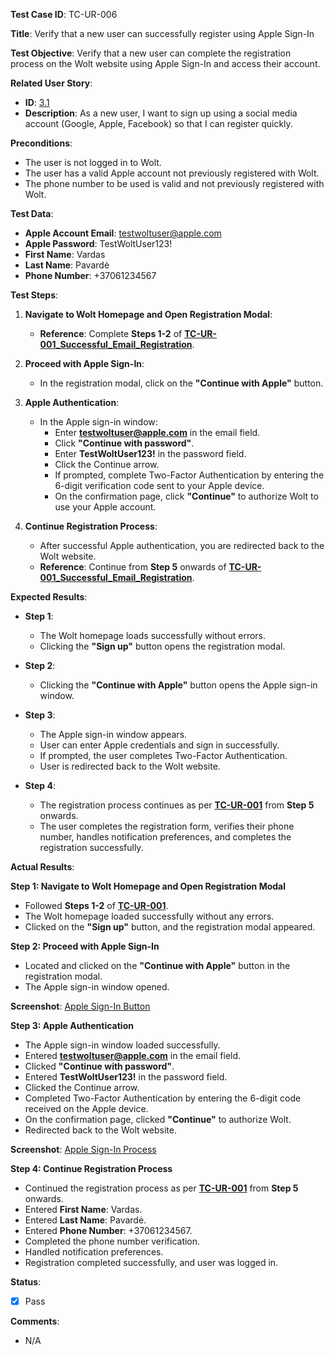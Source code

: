 **Test Case ID**: TC-UR-006

**Title**: Verify that a new user can successfully register using Apple Sign-In

**Test Objective**: Verify that a new user can complete the registration process on the Wolt website using Apple Sign-In and access their account.

**Related User Story**:

- **ID**: [3.1](../../../requirements/3_User_Stories.md#31-user-registration-and-login)
- **Description**: As a new user, I want to sign up using a social media account (Google, Apple, Facebook) so that I can register quickly.

**Preconditions**:

- The user is not logged in to Wolt.
- The user has a valid Apple account not previously registered with Wolt.
- The phone number to be used is valid and not previously registered with Wolt.

**Test Data**:

- **Apple Account Email**: testwoltuser@apple.com
- **Apple Password**: TestWoltUser123!
- **First Name**: Vardas
- **Last Name**: Pavardė
- **Phone Number**: +37061234567

**Test Steps**:

1. **Navigate to Wolt Homepage and Open Registration Modal**:

   - **Reference**: Complete **Steps 1-2** of **[TC-UR-001_Successful_Email_Registration](TC-UR-001_Successful_Email_Registration.md)**.

2. **Proceed with Apple Sign-In**:

   - In the registration modal, click on the **"Continue with Apple"** button.

3. **Apple Authentication**:

   - In the Apple sign-in window:
     - Enter **testwoltuser@apple.com** in the email field.
     - Click **"Continue with password"**.
     - Enter **TestWoltUser123!** in the password field.
     - Click the Continue arrow.
     - If prompted, complete Two-Factor Authentication by entering the 6-digit verification code sent to your Apple device.
     - On the confirmation page, click **"Continue"** to authorize Wolt to use your Apple account.

4. **Continue Registration Process**:

   - After successful Apple authentication, you are redirected back to the Wolt website.
   - **Reference**: Continue from **Step 5** onwards of **[TC-UR-001_Successful_Email_Registration](TC-UR-001_Successful_Email_Registration.md)**.

**Expected Results**:

- **Step 1**:

  - The Wolt homepage loads successfully without errors.
  - Clicking the **"Sign up"** button opens the registration modal.

- **Step 2**:

  - Clicking the **"Continue with Apple"** button opens the Apple sign-in window.

- **Step 3**:

  - The Apple sign-in window appears.
  - User can enter Apple credentials and sign in successfully.
  - If prompted, the user completes Two-Factor Authentication.
  - User is redirected back to the Wolt website.

- **Step 4**:

  - The registration process continues as per **[TC-UR-001](TC-UR-001_Successful_Email_Registration.md)** from **Step 5** onwards.
  - The user completes the registration form, verifies their phone number, handles notification preferences, and completes the registration successfully.

**Actual Results**:

**Step 1: Navigate to Wolt Homepage and Open Registration Modal**

- Followed **Steps 1-2** of **[TC-UR-001](TC-UR-001_Successful_Email_Registration.md)**.
- The Wolt homepage loaded successfully without any errors.
- Clicked on the **"Sign up"** button, and the registration modal appeared.

**Step 2: Proceed with Apple Sign-In**

- Located and clicked on the **"Continue with Apple"** button in the registration modal.
- The Apple sign-in window opened.

**Screenshot**: [Apple Sign-In Button](../../images/TC-UR-006/TC-UR-006_Apple_Signin_Button.png)

**Step 3: Apple Authentication**

- The Apple sign-in window loaded successfully.
- Entered **testwoltuser@apple.com** in the email field.
- Clicked **"Continue with password"**.
- Entered **TestWoltUser123!** in the password field.
- Clicked the Continue arrow.
- Completed Two-Factor Authentication by entering the 6-digit code received on the Apple device.
- On the confirmation page, clicked **"Continue"** to authorize Wolt.
- Redirected back to the Wolt website.

**Screenshot**: [Apple Sign-In Process](../../images/TC-UR-006/TC-UR-006_Apple_Signin_Process.png)

**Step 4: Continue Registration Process**

- Continued the registration process as per **[TC-UR-001](TC-UR-001_Successful_Email_Registration.md)** from **Step 5** onwards.
- Entered **First Name**: Vardas.
- Entered **Last Name**: Pavardė.
- Entered **Phone Number**: +37061234567.
- Completed the phone number verification.
- Handled notification preferences.
- Registration completed successfully, and user was logged in.

**Status**:

- [X] Pass

**Comments**:

- N/A